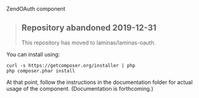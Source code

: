ZendOAuth component

> ## Repository abandoned 2019-12-31
>
> This repository has moved to laminas/laminas-oauth.

You can install using:

```
curl -s https://getcomposer.org/installer | php
php composer.phar install
```

At that point, follow the instructions in the documentation folder for actual
usage of the component. (Documentation is forthcoming.)